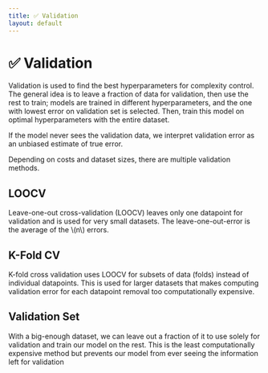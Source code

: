 ```yaml
---
title: ✅ Validation
layout: default
---
```


# ✅ Validation

Validation is used to find the best hyperparameters for complexity control. The general idea is to leave a fraction of data for validation, then use the rest to train; models are trained in different hyperparameters, and the one with lowest error on validation set is selected. Then, train this model on optimal hyperparameters with the entire dataset.

If the model never sees the validation data, we interpret validation error as an unbiased estimate of true error.

Depending on costs and dataset sizes, there are multiple validation methods.

## LOOCV
Leave-one-out cross-validation (LOOCV) leaves only one datapoint for validation and is used for very small datasets. The leave-one-out-error is the average of the \\(n\\) errors.

## K-Fold CV
K-fold cross validation uses LOOCV for subsets of data (folds) instead of individual datapoints. This is used for larger datasets that makes computing validation error for each datapoint removal too computationally expensive.

## Validation Set
With a big-enough dataset, we can leave out a fraction of it to use solely for validation and train our model on the rest. This is the least computationally expensive method but prevents our model from ever seeing the information left for validation